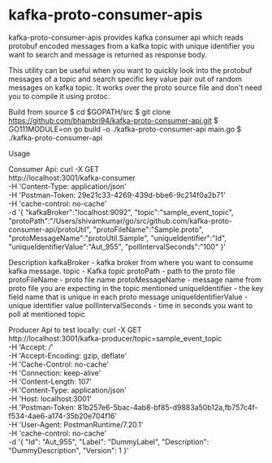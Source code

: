 # kafka-proto-consumer-apis

kafka-proto-consumer-apis provides kafka consumer api which reads protobuf encoded messages from a kafka topic with unique identifier you want to search and message is returned as response body.

This utility can be useful when you want to quickly look into the protobuf messages of a topic and search specific key value pair out of random messages on kafka topic. It works over the proto source file and don't need you to compile it using protoc.

Build from source
$ cd $GOPATH/src
$ git clone https://github.com/bhambri94/kafka-proto-consumer-api.git
$ GO111MODULE=on go build -o ./kafka-proto-consumer-api main.go
$ ./kafka-proto-consumer-api

Usage

Consumer Api:
curl -X GET \
  http://localhost:3001/kafka-consumer \
  -H 'Content-Type: application/json' \
  -H 'Postman-Token: 29e21c33-4269-439d-bbe6-9c214f0a2b71' \
  -H 'cache-control: no-cache' \
  -d '{
	"kafkaBroker":"localhost:9092",
	"topic":"sample_event_topic",
	"protoPath":"/Users/shivamkumar/go/src/github.com/kafka-proto-consumer-api/protoUtil",
	"protoFileName":"Sample.proto",
	"protoMessageName":"protoUtil.Sample",
	"uniqueIdentifier":"Id",
	"uniqueIdentifierValue":"Aut_955",
	"pollIntervalSeconds":"100"
}'

Description
kafkaBroker - kafka broker from where you want to consume kafka message.
topic - Kafka topic
protoPath - path to the proto file
protoFileName - proto file name
protoMessageName - message name from proto file you are expecting in the topic mentioned 
uniqueIdentifier - the key field name that is unique in each proto message
uniqueIdentifierValue - unique identifier value
pollIntervalSeconds - time in seconds you want to poll at mentioned topic


Producer Api to test locally:
curl -X GET \
  http://localhost:3001/kafka-producer/topic=sample_event_topic \
  -H 'Accept: */*' \
  -H 'Accept-Encoding: gzip, deflate' \
  -H 'Cache-Control: no-cache' \
  -H 'Connection: keep-alive' \
  -H 'Content-Length: 107' \
  -H 'Content-Type: application/json' \
  -H 'Host: localhost:3001' \
  -H 'Postman-Token: 81b257e6-5bac-4ab8-bf85-d9883a50b12a,fb757c4f-f534-4ae6-a174-35b20e704f16' \
  -H 'User-Agent: PostmanRuntime/7.20.1' \
  -H 'cache-control: no-cache' \
  -d '{
    "Id": "Aut_955",
    "Label": "DummyLabel",
    "Description": "DummyDescription",
    "Version": 1
}'
